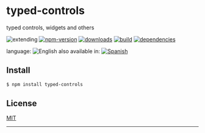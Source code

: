# typed-controls
typed controls, widgets and others

![extending](https://img.shields.io/badge/stability-extending-orange.svg)
[![npm-version](https://img.shields.io/npm/v/typed-controls.svg)](https://npmjs.org/package/typed-controls)
[![downloads](https://img.shields.io/npm/dm/typed-controls.svg)](https://npmjs.org/package/typed-controls)
[![build](https://img.shields.io/travis/codenautas/typed-controls/master.svg)](https://travis-ci.org/codenautas/typed-controls)
[![dependencies](https://img.shields.io/david/codenautas/typed-controls.svg)](https://david-dm.org/codenautas/typed-controls)



language: ![English](https://raw.githubusercontent.com/codenautas/multilang/master/img/lang-en.png)
also available in:
[![Spanish](https://raw.githubusercontent.com/codenautas/multilang/master/img/lang-es.png)](LEEME.md)


## Install


```sh
$ npm install typed-controls
```

## License

[MIT](LICENSE)

----------------



